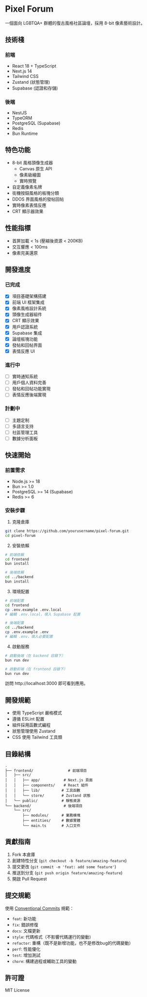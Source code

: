 # Pixel Forum

一個面向 LGBTQA+ 群體的復古風格社區論壇，採用 8-bit 像素藝術設計。

## 技術棧

### 前端
- React 18 + TypeScript
- Next.js 14
- Tailwind CSS
- Zustand (狀態管理)
- Supabase (認證和存儲)

### 後端
- NestJS
- TypeORM
- PostgreSQL (Supabase)
- Redis
- Bun Runtime

## 特色功能

- 8-bit 風格頭像生成器
  - Canvas 原生 API
  - 像素級繪圖
  - 實時預覽
- 自定義像素名牌
- 街機按鈕風格的板塊分類
- DDOS 界面風格的發帖回帖
- 實時像素表情反應
- CRT 顯示器效果

## 性能指標

- 首屏加載 < 1s (壓縮後資源 < 200KB)
- 交互響應 < 100ms
- 像素完美還原

## 開發進度

### 已完成
- [x] 項目基礎架構搭建
- [x] 前端 UI 框架集成
- [x] 像素風格設計系統
- [x] 頭像生成器組件
- [x] CRT 顯示效果
- [x] 用戶認證系統
- [x] Supabase 集成
- [x] 論壇板塊功能
- [x] 發帖和回帖界面
- [x] 表情反應 UI

### 進行中
- [ ] 實時通知系統
- [ ] 用戶個人資料完善
- [ ] 發帖和回帖功能實現
- [ ] 表情反應後端實現

### 計劃中
- [ ] 主題定制
- [ ] 多語言支持
- [ ] 社區管理工具
- [ ] 數據分析面板

## 快速開始

### 前置需求

- Node.js >= 18
- Bun >= 1.0
- PostgreSQL >= 14 (Supabase)
- Redis >= 6

### 安裝步驟

1. 克隆倉庫
```bash
git clone https://github.com/yourusername/pixel-forum.git
cd pixel-forum
```

2. 安裝依賴
```bash
# 前端依賴
cd frontend
bun install

# 後端依賴
cd ../backend
bun install
```

3. 環境配置
```bash
# 前端配置
cd frontend
cp .env.example .env.local
# 編輯 .env.local，填入 Supabase 配置

# 後端配置
cd ../backend
cp .env.example .env
# 編輯 .env，填入必要配置
```

4. 啟動服務
```bash
# 啟動後端（在 backend 目錄下）
bun run dev

# 啟動前端（在 frontend 目錄下）
bun run dev
```

訪問 http://localhost:3000 即可看到應用。

## 開發規範

- 使用 TypeScript 嚴格模式
- 遵循 ESLint 配置
- 組件採用函數式編程
- 狀態管理使用 Zustand
- CSS 使用 Tailwind 工具類

## 目錄結構

```
.
├── frontend/                # 前端項目
│   ├── src/
│   │   ├── app/           # Next.js 頁面
│   │   ├── components/    # React 組件
│   │   ├── lib/          # 工具函數
│   │   └── store/        # Zustand 狀態
│   └── public/           # 靜態資源
└── backend/               # 後端項目
    └── src/
        ├── modules/      # 業務模塊
        ├── entities/     # 數據實體
        └── main.ts       # 入口文件
```

## 貢獻指南

1. Fork 本倉庫
2. 創建特性分支 (`git checkout -b feature/amazing-feature`)
3. 提交更改 (`git commit -m 'feat: add some feature'`)
4. 推送到分支 (`git push origin feature/amazing-feature`)
5. 開啟 Pull Request

## 提交規範

使用 [Conventional Commits](https://www.conventionalcommits.org/) 規範：

- `feat`: 新功能
- `fix`: 錯誤修復
- `docs`: 文檔更新
- `style`: 代碼格式（不影響代碼運行的變動）
- `refactor`: 重構（既不是新增功能，也不是修改bug的代碼變動）
- `perf`: 性能優化
- `test`: 增加測試
- `chore`: 構建過程或輔助工具的變動

## 許可證

MIT License
